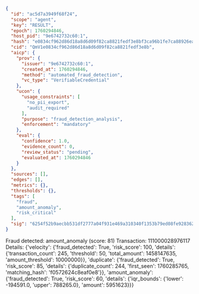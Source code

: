 ```json
{
  "id": "ac5d7a3949f68f24",
  "scope": "agent",
  "key": "RESULT",
  "epoch": 1760294846,
  "host_pid": "9e6742732c60:1",
  "hash": "e0834cf962d86d18a8d6d09f82ca8821fedf3e8bf3ca96b1fe7ca88926ea3f74",
  "cid": "QmV1e0834cf962d86d18a8d6d09f82ca8821fedf3e8b",
  "aicp": {
    "prov": {
      "issuer": "9e6742732c60:1",
      "created_at": 1760294846,
      "method": "automated_fraud_detection",
      "vc_type": "VerifiableCredential"
    },
    "ucon": {
      "usage_constraints": [
        "no_pii_export",
        "audit_required"
      ],
      "purpose": "fraud_detection_analysis",
      "enforcement": "mandatory"
    },
    "eval": {
      "confidence": 1.0,
      "evidence_count": 0,
      "review_status": "pending",
      "evaluated_at": 1760294846
    }
  },
  "sources": [],
  "edges": [],
  "metrics": {},
  "thresholds": {},
  "tags": [
    "fraud",
    "amount_anomaly",
    "risk_critical"
  ],
  "sig": "6254f52b9aecbb531df2777a04f931e469a310340f1353b79ed08fe928362b1b"
}
```

Fraud detected: amount_anomaly (score: 81)
Transaction: 111000028976117
Details: {'velocity': {'fraud_detected': True, 'risk_score': 100, 'details': {'transaction_count': 245, 'threshold': 50, 'total_amount': 1458147635, 'amount_threshold': 10000000}}, 'duplicate': {'fraud_detected': True, 'risk_score': 85, 'details': {'duplicate_count': 244, 'first_seen': 1760285765, 'matching_hash': 'f0572624c8eaf0e8'}}, 'amount_anomaly': {'fraud_detected': True, 'risk_score': 60, 'details': {'iqr_bounds': {'lower': -194591.0, 'upper': 788265.0}, 'amount': 5951623}}}